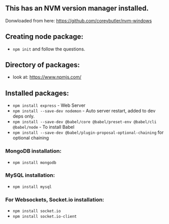 ## This has an NVM version manager installed.

Donwloaded from here: https://github.com/coreybutler/nvm-windows

## Creating node package:
- `npm init` and follow the questions.

## Directory of packages: 
- look at: https://www.npmjs.com/

## Installed packages:
- `npm install express` - Web Server
- `npm install --save-dev nodemon` - Auto server restart, added to dev deps only.
- `npm install --save-dev @babel/core @babel/preset-env @babel/cli @babel/node` - To install Babel
- `npm install --save-dev @babel/plugin-proposal-optional-chaining` for optional chaining

### MongoDB installation:
- `npm install mongodb` 

### MySQL installation:
- `npm install mysql`

### For Websockets, Socket.io installation:
- `npm install socket.io`
- `npm install socket.io-client`
